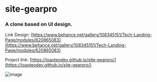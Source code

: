 # site-gearpro
### A clone based on UI design.
Link Design: [https://www.behance.net/gallery/108345151/Tech-Landing-Page/modules/620865083](https://www.behance.net/gallery/108345151/Tech-Landing-Page/modules/620865083)

Project link: [https://joaoteodev.github.io/site-gearpro/](https://joaoteodev.github.io/site-gearpro/)

![image](https://github.com/joaoteodev/site-gearpro/assets/59922786/bbe7aa65-2fca-4659-83c0-a0eca6068e86)
